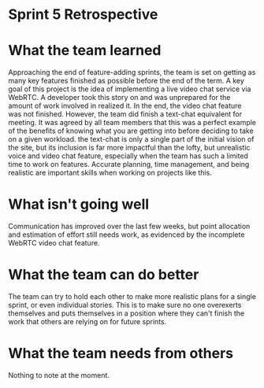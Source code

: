 Sprint 5 Retrospective
==================================================

# What the team learned
Approaching the end of feature-adding sprints, the team is set on getting as many key features finished as possible before the end of the term. A key goal of this project is the idea of implementing a live video chat service via WebRTC. A developer took this story on and was unprepared for the amount of work involved in realized it. In the end, the video chat feature was not finished. However, the team did finish a text-chat equivalent for meeting. It was agreed by all team members that this was a perfect example of the benefits of knowing what you are getting into before deciding to take on a given workload. the text-chat is only a single part of the initial vision of the site, but its inclusion is far more impactful than the lofty, but unrealistic voice and video chat feature, especially when the team has such a limited time to work on features. Accurate planning, time management, and being realistic are important skills when working on projects like this.

# What isn't going well
Communication has improved over the last few weeks, but point allocation and estimation of effort still needs work, as evidenced by the incomplete WebRTC video chat feature. 

# What the team can do better
The team can try to hold each other to make more realistic plans for a single sprint, or even individual stories. This is to make sure no one overexerts themselves and puts themselves in a position where they can't finish the work that others are relying on for future sprints.

# What the team needs from others
Nothing to note at the moment.